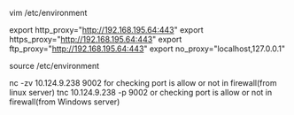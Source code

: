 
vim /etc/environment

export http_proxy="http://192.168.195.64:443"
export https_proxy="http://192.168.195.64:443"
export ftp_proxy="http://192.168.195.64:443"
export no_proxy="localhost,127.0.0.1"

source /etc/environment


nc -zv 10.124.9.238 9002 for checking port is allow or not in firewall(from linux server)
tnc 10.124.9.238 -p 9002 or checking port is allow or not in firewall(from Windows server)